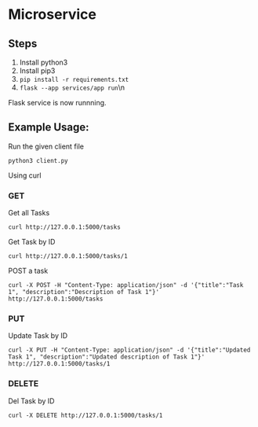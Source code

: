 # Microservice
## Steps
1. Install python3
2. Install pip3
3. ```pip install -r requirements.txt```
4. ```flask --app services/app run```\n

Flask service is now runnning.

## Example Usage:

Run the given client file

```python3 client.py```

Using curl

### GET

Get all Tasks

```curl http://127.0.0.1:5000/tasks```

Get Task by ID

```curl http://127.0.0.1:5000/tasks/1```

POST a task

```curl -X POST -H "Content-Type: application/json" -d '{"title":"Task 1", "description":"Description of Task 1"}' http://127.0.0.1:5000/tasks```

### PUT

Update Task by ID

```curl -X PUT -H "Content-Type: application/json" -d '{"title":"Updated Task 1", "description":"Updated description of Task 1"}' http://127.0.0.1:5000/tasks/1```
### DELETE

Del Task by ID

```curl -X DELETE http://127.0.0.1:5000/tasks/1```
